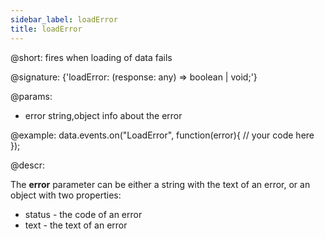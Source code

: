 ```yaml
---
sidebar_label: loadError
title: loadError
---          
```


@short: fires when loading of data fails

@signature: {'loadError: (response: any) => boolean | void;'}
	
@params:
- error			string,object		info about the error

@example:
data.events.on("LoadError", function(error){
	// your code here
});



@descr:

The **error** parameter can be either a string with the text of an error, or an object with two properties:

- status - the code of an error
- text - the text of an error

